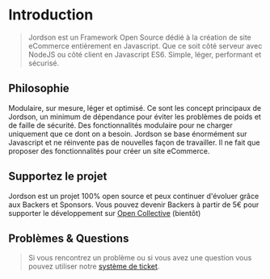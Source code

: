 # Introduction

> Jordson est un Framework Open Source dédié à la création de site eCommerce entièrement en Javascript. Que ce soit côté serveur avec NodeJS ou côté client en Javascript ES6. Simple, léger, performant et sécurisé. 

## Philosophie

Modulaire, sur mesure, léger et optimisé. Ce sont les concept principaux de Jordson, un minimum de dépendance pour éviter les problèmes de poids et de faille de sécurité. Des fonctionnalités modulaire pour ne charger uniquement que ce dont on a besoin. Jordson se base énormément sur Javascript et ne réinvente pas de nouvelles façon de travailler. Il ne fait que proposer des fonctionnalités pour créer un site eCommerce.

## Supportez le projet

Jordson est un projet 100% open source et peux continuer d'évoluer grâce aux Backers et Sponsors. Vous pouvez devenir Backers à partir de 5€ pour supporter le développement sur [Open Collective]() (bientôt)

## Problèmes & Questions

> Si vous rencontrez un problème ou si vous avez une question vous pouvez utiliser notre [système de ticket](https://github.com/jordson-io/jordson/issues).